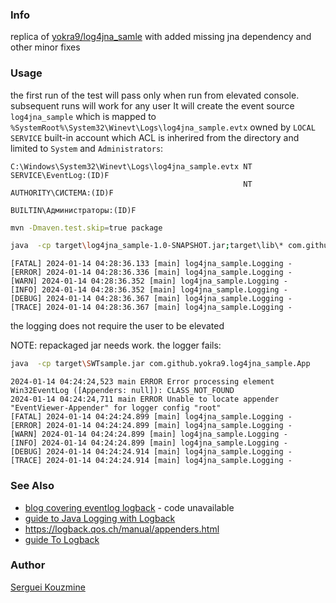 ### Info

replica of [yokra9/log4jna_samle](https://github.com/yokra9/log4jna_samle) with added missing jna dependency and other minor fixes

### Usage

the first run of the test will pass only when run from elevated console. subsequent runs will work for any user
It will create the event source `log4jna_sample` which is mapped to `%SystemRoot%\System32\Winevt\Logs\log4jna_sample.evtx` owned by `LOCAL SERVICE` built-in account
which ACL is inherired from the directory and limited to `System` and `Administrators`:

```text
C:\Windows\System32\Winevt\Logs\log4jna_sample.evtx NT SERVICE\EventLog:(ID)F
                                                    NT AUTHORITY\СИСТЕМА:(ID)F
                                                    BUILTIN\Администраторы:(ID)F
```


```sh
mvn -Dmaven.test.skip=true package
```
```sh
java  -cp target\log4jna_sample-1.0-SNAPSHOT.jar;target\lib\* com.github.yokra9.log4jna_sample.App
```
```text
[FATAL] 2024-01-14 04:28:36.133 [main] log4jna_sample.Logging -
[ERROR] 2024-01-14 04:28:36.336 [main] log4jna_sample.Logging -
[WARN] 2024-01-14 04:28:36.352 [main] log4jna_sample.Logging -
[INFO] 2024-01-14 04:28:36.352 [main] log4jna_sample.Logging -
[DEBUG] 2024-01-14 04:28:36.367 [main] log4jna_sample.Logging -
[TRACE] 2024-01-14 04:28:36.367 [main] log4jna_sample.Logging -
```
the logging does not require the user to be elevated

NOTE: repackaged jar needs work. the logger fails:
```sh
java  -cp target\SWTsample.jar com.github.yokra9.log4jna_sample.App
```
```text
2024-01-14 04:24:24,523 main ERROR Error processing element Win32EventLog ([Appenders: null]): CLASS_NOT_FOUND
2024-01-14 04:24:24,711 main ERROR Unable to locate appender "EventViewer-Appender" for logger config "root"
[FATAL] 2024-01-14 04:24:24.899 [main] log4jna_sample.Logging -
[ERROR] 2024-01-14 04:24:24.899 [main] log4jna_sample.Logging -
[WARN] 2024-01-14 04:24:24.899 [main] log4jna_sample.Logging -
[INFO] 2024-01-14 04:24:24.899 [main] log4jna_sample.Logging -
[DEBUG] 2024-01-14 04:24:24.914 [main] log4jna_sample.Logging -
[TRACE] 2024-01-14 04:24:24.914 [main] log4jna_sample.Logging -
```
### See Also

 
  * [blog covering eventlog logback](http://ykchee.blogspot.com/2012/09/logback-nt-event-log-appender.html) - code unavailable
  * [guide to Java Logging with Logback](https://betterstack.com/community/guides/logging/java/logback/)
  * https://logback.qos.ch/manual/appenders.html
  * [guide To Logback](https://www.baeldung.com/logback)

### Author
[Serguei Kouzmine](kouzmine_serguei@yahoo.com)
